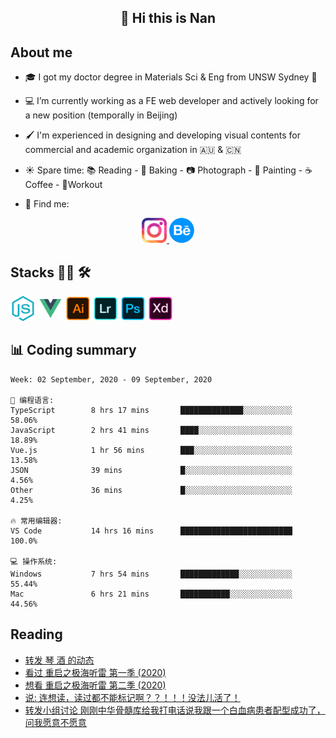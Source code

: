<h2 align="center">👋 Hi this is Nan</h2>

## About me

- 🎓 I got my doctor degree in Materials Sci & Eng from UNSW Sydney :koala:

- :computer: I’m currently working as a FE web developer and actively looking for a new position (temporally in Beijing)

- :paintbrush: I'm experienced in designing and developing visual contents for commercial and academic organization in :australia: & :cn:

- :sunny: Spare time: :books: Reading - :bread: Baking - :camera: Photograph - :art: Painting - :coffee: Coffee - 💪Workout

- 💬 Find me:
<div align="center">
<a href="https://www.instagram.com/divetothesea/">

<img src="https://raw.githubusercontent.com/southchen/southchen/master/assets/instagram.svg" height="40em"  alt="divetothesea instagram"/>
</a>
<a href="https://www.behance.net/southchen">
<img src="https://raw.githubusercontent.com/southchen/southchen/master/assets/Behance.svg" height="40em"  alt="behance"/>
</a>
</div>

## Stacks 👨‍💻 🛠

<p align='left'>
<div style="display:inline-block">
<img src="https://raw.githubusercontent.com/southchen/southchen/master/assets/JavaScript.svg" height="40em"  alt="javascript"/>
<img src="https://raw.githubusercontent.com/southchen/southchen/master/assets/Vue.svg" height="40em"  alt="vue"/>
<img src="https://raw.githubusercontent.com/southchen/southchen/master/assets/Adobe Ai.svg" height="40em"  alt="adobe ai"/>
<img src="https://raw.githubusercontent.com/southchen/southchen/master/assets/Adobe Lr.svg" height="40em"  alt="adobe lr"/>
<img src="https://raw.githubusercontent.com/southchen/southchen/master/assets/Adobe Ps.svg" height="40em"  alt="adobe Ps"/>
<img src="https://raw.githubusercontent.com/southchen/southchen/master/assets/Adobe Xd.svg" height="40em"  alt="adobe Xd"/>
</div>
</p>

## 📊 Coding summary

<!--START_SECTION:waka-->
```text
Week: 02 September, 2020 - 09 September, 2020

💬 编程语言:
TypeScript        8 hrs 17 mins       ██████████████░░░░░░░░░░░   58.06%
JavaScript        2 hrs 41 mins       ████░░░░░░░░░░░░░░░░░░░░░   18.89%
Vue.js            1 hr 56 mins        ███░░░░░░░░░░░░░░░░░░░░░░   13.58%
JSON              39 mins             █░░░░░░░░░░░░░░░░░░░░░░░░   4.56%
Other             36 mins             █░░░░░░░░░░░░░░░░░░░░░░░░   4.25%

🔥 常用编辑器:
VS Code           14 hrs 16 mins      █████████████████████████   100.0%

💻 操作系统:
Windows           7 hrs 54 mins       █████████████░░░░░░░░░░░░   55.44%
Mac               6 hrs 21 mins       ███████████░░░░░░░░░░░░░░   44.56%

```


<!--END_SECTION:waka-->

## Reading

<!-- DOUBAN-ACTIVITIES:START -->
- [转发 琴  酒 的动态](https://www.douban.com/doubanapp/dispatch?uri=/status/3099774024/)
- [看过 重启之极海听雷 第一季‎ (2020)](https://www.douban.com/doubanapp/dispatch?uri=/status/3098679618/)
- [想看 重启之极海听雷 第二季‎ (2020)](https://www.douban.com/doubanapp/dispatch?uri=/status/3098679586/)
- [说: 连想读，读过都不能标记啊？？！！！没法儿活了！ ](https://www.douban.com/doubanapp/dispatch?uri=/status/3097078333/)
- [转发小组讨论 刚刚中华骨髓库给我打电话说我跟一个白血病患者配型成功了，问我愿意不愿意](https://www.douban.com/doubanapp/dispatch?uri=/status/3097001885/)
<!-- DOUBAN-ACTIVITIES:END -->
